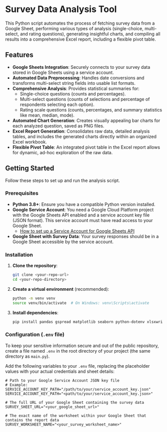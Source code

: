# Survey Data Analysis Tool

This Python script automates the process of fetching survey data from a Google Sheet, performing various types of analysis (single-choice, multi-select, and rating questions), generating insightful charts, and compiling all results into a comprehensive Excel report, including a flexible pivot table.

## Features

* **Google Sheets Integration**: Securely connects to your survey data stored in Google Sheets using a service account.
* **Automated Data Preprocessing**: Handles date conversions and transforms multi-select string fields into usable list formats.
* **Comprehensive Analysis**: Provides statistical summaries for:
    * Single-choice questions (counts and percentages).
    * Multi-select questions (counts of selections and percentage of respondents selecting each option).
    * Rating scale questions (counts, percentages, and summary statistics like mean, median, mode).
* **Automated Chart Generation**: Creates visually appealing bar charts for each analyzed question, saved as PNG files.
* **Excel Report Generation**: Consolidates raw data, detailed analysis tables, and includes the generated charts directly within an organized Excel workbook.
* **Flexible Pivot Table**: An integrated pivot table in the Excel report allows for dynamic, ad-hoc exploration of the raw data.

## Getting Started

Follow these steps to set up and run the analysis script.

### Prerequisites

* **Python 3.8+**: Ensure you have a compatible Python version installed.
* **Google Service Account**: You need a Google Cloud Platform project with the Google Sheets API enabled and a service account key file (JSON format). This service account must have read access to your Google Sheet.
    * [How to set up a Service Account for Google Sheets API](https://gspread.readthedocs.io/en/latest/oauth2.html#service-account)
* **Google Sheet with Survey Data**: Your survey responses should be in a Google Sheet accessible by the service account.

### Installation

1.  **Clone the repository**:
    ```bash
    git clone <your-repo-url>
    cd <your-repo-directory>
    ```

2.  **Create a virtual environment** (recommended):
    ```bash
    python -m venv venv
    source venv/bin/activate  # On Windows: venv\Scripts\activate
    ```

3.  **Install dependencies**:
    ```bash
    pip install pandas gspread matplotlib seaborn python-dotenv xlsxwriter
    ```

### Configuration (`.env` file)

To keep your sensitive information secure and out of the public repository, create a file named `.env` in the root directory of your project (the same directory as `main.py`).

Add the following variables to your `.env` file, replacing the placeholder values with your actual credentials and sheet details:

```dotenv
# Path to your Google Service Account JSON key file
# Example: SERVICE_ACCOUNT_KEY_PATH="/path/to/your/service_account_key.json"
SERVICE_ACCOUNT_KEY_PATH="<path/to/your/service_account_key.json>"

# The full URL of your Google Sheet containing the survey data
SURVEY_SHEET_URL="<your_google_sheet_url>"

# The exact name of the worksheet within your Google Sheet that contains the report data
SURVEY_WORKSHEET_NAME="<your_survey_worksheet_name>"